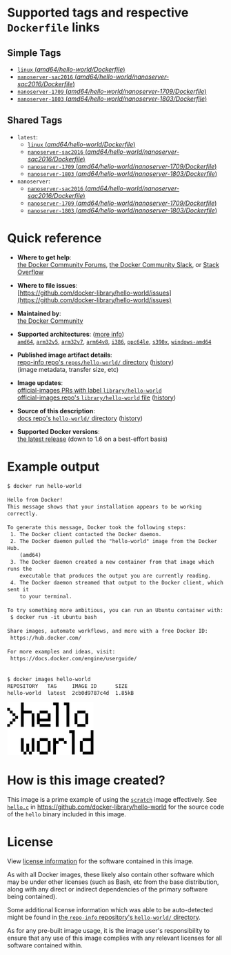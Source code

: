 <!--

********************************************************************************

WARNING:

    DO NOT EDIT "hello-world/README.md"

    IT IS AUTO-GENERATED

    (from the other files in "hello-world/" combined with a set of templates)

********************************************************************************

-->

# Supported tags and respective `Dockerfile` links

## Simple Tags

-	[`linux` (*amd64/hello-world/Dockerfile*)](https://github.com/docker-library/hello-world/blob/b0a34596994b120f5456f08992ef9a75ed56f34e/amd64/hello-world/Dockerfile)
-	[`nanoserver-sac2016` (*amd64/hello-world/nanoserver-sac2016/Dockerfile*)](https://github.com/docker-library/hello-world/blob/7c49831fd4a723d39fa33be77dc1fdee49b2ad85/amd64/hello-world/nanoserver-sac2016/Dockerfile)
-	[`nanoserver-1709` (*amd64/hello-world/nanoserver-1709/Dockerfile*)](https://github.com/docker-library/hello-world/blob/7c49831fd4a723d39fa33be77dc1fdee49b2ad85/amd64/hello-world/nanoserver-1709/Dockerfile)
-	[`nanoserver-1803` (*amd64/hello-world/nanoserver-1803/Dockerfile*)](https://github.com/docker-library/hello-world/blob/7c49831fd4a723d39fa33be77dc1fdee49b2ad85/amd64/hello-world/nanoserver-1803/Dockerfile)

## Shared Tags

-	`latest`:
	-	[`linux` (*amd64/hello-world/Dockerfile*)](https://github.com/docker-library/hello-world/blob/b0a34596994b120f5456f08992ef9a75ed56f34e/amd64/hello-world/Dockerfile)
	-	[`nanoserver-sac2016` (*amd64/hello-world/nanoserver-sac2016/Dockerfile*)](https://github.com/docker-library/hello-world/blob/7c49831fd4a723d39fa33be77dc1fdee49b2ad85/amd64/hello-world/nanoserver-sac2016/Dockerfile)
	-	[`nanoserver-1709` (*amd64/hello-world/nanoserver-1709/Dockerfile*)](https://github.com/docker-library/hello-world/blob/7c49831fd4a723d39fa33be77dc1fdee49b2ad85/amd64/hello-world/nanoserver-1709/Dockerfile)
	-	[`nanoserver-1803` (*amd64/hello-world/nanoserver-1803/Dockerfile*)](https://github.com/docker-library/hello-world/blob/7c49831fd4a723d39fa33be77dc1fdee49b2ad85/amd64/hello-world/nanoserver-1803/Dockerfile)
-	`nanoserver`:
	-	[`nanoserver-sac2016` (*amd64/hello-world/nanoserver-sac2016/Dockerfile*)](https://github.com/docker-library/hello-world/blob/7c49831fd4a723d39fa33be77dc1fdee49b2ad85/amd64/hello-world/nanoserver-sac2016/Dockerfile)
	-	[`nanoserver-1709` (*amd64/hello-world/nanoserver-1709/Dockerfile*)](https://github.com/docker-library/hello-world/blob/7c49831fd4a723d39fa33be77dc1fdee49b2ad85/amd64/hello-world/nanoserver-1709/Dockerfile)
	-	[`nanoserver-1803` (*amd64/hello-world/nanoserver-1803/Dockerfile*)](https://github.com/docker-library/hello-world/blob/7c49831fd4a723d39fa33be77dc1fdee49b2ad85/amd64/hello-world/nanoserver-1803/Dockerfile)

# Quick reference

-	**Where to get help**:  
	[the Docker Community Forums](https://forums.docker.com/), [the Docker Community Slack](https://blog.docker.com/2016/11/introducing-docker-community-directory-docker-community-slack/), or [Stack Overflow](https://stackoverflow.com/search?tab=newest&q=docker)

-	**Where to file issues**:  
	[https://github.com/docker-library/hello-world/issues](https://github.com/docker-library/hello-world/issues)

-	**Maintained by**:  
	[the Docker Community](https://github.com/docker-library/hello-world)

-	**Supported architectures**: ([more info](https://github.com/docker-library/official-images#architectures-other-than-amd64))  
	[`amd64`](https://hub.docker.com/r/amd64/hello-world/), [`arm32v5`](https://hub.docker.com/r/arm32v5/hello-world/), [`arm32v7`](https://hub.docker.com/r/arm32v7/hello-world/), [`arm64v8`](https://hub.docker.com/r/arm64v8/hello-world/), [`i386`](https://hub.docker.com/r/i386/hello-world/), [`ppc64le`](https://hub.docker.com/r/ppc64le/hello-world/), [`s390x`](https://hub.docker.com/r/s390x/hello-world/), [`windows-amd64`](https://hub.docker.com/r/winamd64/hello-world/)

-	**Published image artifact details**:  
	[repo-info repo's `repos/hello-world/` directory](https://github.com/docker-library/repo-info/blob/master/repos/hello-world) ([history](https://github.com/docker-library/repo-info/commits/master/repos/hello-world))  
	(image metadata, transfer size, etc)

-	**Image updates**:  
	[official-images PRs with label `library/hello-world`](https://github.com/docker-library/official-images/pulls?q=label%3Alibrary%2Fhello-world)  
	[official-images repo's `library/hello-world` file](https://github.com/docker-library/official-images/blob/master/library/hello-world) ([history](https://github.com/docker-library/official-images/commits/master/library/hello-world))

-	**Source of this description**:  
	[docs repo's `hello-world/` directory](https://github.com/docker-library/docs/tree/master/hello-world) ([history](https://github.com/docker-library/docs/commits/master/hello-world))

-	**Supported Docker versions**:  
	[the latest release](https://github.com/docker/docker-ce/releases/latest) (down to 1.6 on a best-effort basis)

# Example output

```console
$ docker run hello-world

Hello from Docker!
This message shows that your installation appears to be working correctly.

To generate this message, Docker took the following steps:
 1. The Docker client contacted the Docker daemon.
 2. The Docker daemon pulled the "hello-world" image from the Docker Hub.
    (amd64)
 3. The Docker daemon created a new container from that image which runs the
    executable that produces the output you are currently reading.
 4. The Docker daemon streamed that output to the Docker client, which sent it
    to your terminal.

To try something more ambitious, you can run an Ubuntu container with:
 $ docker run -it ubuntu bash

Share images, automate workflows, and more with a free Docker ID:
 https://hub.docker.com/

For more examples and ideas, visit:
 https://docs.docker.com/engine/userguide/


$ docker images hello-world
REPOSITORY   TAG     IMAGE ID      SIZE
hello-world  latest  2cb0d9787c4d  1.85kB
```

![logo](https://raw.githubusercontent.com/docker-library/docs/01c12653951b2fe592c1f93a13b4e289ada0e3a1/hello-world/logo.png)

# How is this image created?

This image is a prime example of using the [`scratch`](https://hub.docker.com/_/scratch/) image effectively. See [`hello.c`](https://github.com/docker-library/hello-world/blob/master/hello.c) in https://github.com/docker-library/hello-world for the source code of the `hello` binary included in this image.

# License

View [license information](https://github.com/docker-library/hello-world/blob/master/LICENSE) for the software contained in this image.

As with all Docker images, these likely also contain other software which may be under other licenses (such as Bash, etc from the base distribution, along with any direct or indirect dependencies of the primary software being contained).

Some additional license information which was able to be auto-detected might be found in [the `repo-info` repository's `hello-world/` directory](https://github.com/docker-library/repo-info/tree/master/repos/hello-world).

As for any pre-built image usage, it is the image user's responsibility to ensure that any use of this image complies with any relevant licenses for all software contained within.

